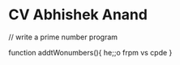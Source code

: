 # CV Abhishek Anand

// write a prime number program


function addtWonumbers(){
    he;;o frpm vs cpde
}